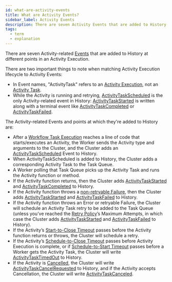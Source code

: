 ```yaml
---
id: what-are-activity-events
title: What are Activity Events?
sidebar_label: Activity Events
description: There are seven Activity Events that are added to History at different points in an Activity Execution.
tags:
  - term
  - explanation
---
```


There are seven Activity-related [Events](/workflows#event) that are added to History at different points in an Activity Execution.

There are two important things to note when matching Activity Execution lifecycle to Activity Events:

- In Event names, "ActivityTask" refers to an [Activity Execution](/activities#activity-execution), not an [Activity Task](/tasks#activity-task).
- While the Activity is running and retrying, [ActivityTaskScheduled](/references/events#activitytaskscheduled) is the only Activity-related event in History: [ActivityTaskStarted](/references/events#activitytaskstarted) is written along with a terminal event like [ActivityTaskCompleted](/references/events#activitytaskcompleted) or [ActivityTaskFailed](/references/events#activitytaskfailed).

The Activity-related Events and points at which they're added to History are:

- After a [Workflow Task Execution](/concepts/what-is-an-activity-task-execution) reaches a line of code that starts/executes an Activity, the Worker sends the Activity type and arguments to the Cluster, and the Cluster adds an [ActivityTaskScheduled](/references/events#activitytaskscheduled) Event to History.
- When ActivityTaskScheduled is added to History, the Cluster adds a corresponding Activity Task to the Task Queue.
- A Worker polling that Task Queue picks up the Activity Task and runs the Activity function or method.
- If the Activity function returns, then the Cluster adds [ActivityTaskStarted](/references/events#activitytaskstarted) and [ActivityTaskCompleted](/references/events#activitytaskcompleted) to History.
- If the Activity function throws a [non-retryable Failure](/kb/failures#non-retryable), then the Cluster adds [ActivityTaskStarted](/references/events#activitytaskstarted) and [ActivityTaskFailed](/references/events#activitytaskfailed) to History.
- If the Activity function throws an Error or retryable Failure, the Cluster will schedule an Activity Task retry to be added to the Task Queue (unless you’ve reached the [Retry Policy](/retry-policies)’s Maximum Attempts, in which case the Cluster adds [ActivityTaskStarted](/references/events#activitytaskstarted) and [ActivityTaskFailed](/references/events#activitytaskfailed) to History).
- If the Activity’s [Start-to-Close Timeout](/activities#start-to-close-timeout) passes before the Activity function returns or throws, the Cluster will schedule a retry.
- If the Activity’s [Schedule-to-Close Timeout](/activities#schedule-to-close-timeout) passes before Activity Execution is complete, or if [Schedule-to-Start Timeout](/activities#schedule-to-start-timeout) passes before a Worker gets the Activity Task, the Cluster will write [ActivityTaskTimedOut](/references/events#activitytasktimedout) to History.
- If the Activity is [Cancelled](/activities#cancellation), the Cluster will write [ActivityTaskCancelRequested](/references/events#activitytaskcancelrequested) to History, and if the Activity accepts Cancellation, the Cluster will write [ActivityTaskCanceled](/references/events#activitytaskcanceled).
